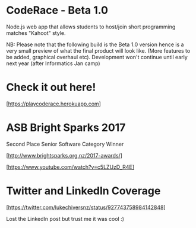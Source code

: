 # CodeRace - Beta 1.0
Node.js web app that allows students to host/join short programming matches "Kahoot" style.

NB: Please note that the following build is the Beta 1.0 version hence is a very small preview of what the final product will look like. (More features to be added, graphical overhaul etc). Development won't continue until early next year (after Informatics Jan camp)

# Check it out here!
[https://playcoderace.herokuapp.com]

# ASB Bright Sparks 2017
Second Place Senior Software Category Winner

[http://www.brightsparks.org.nz/2017-awards/]


[https://www.youtube.com/watch?v=c5LZUzD_R4E]

# Twitter and LinkedIn Coverage
[https://twitter.com/lukechiversnz/status/927743758984142848]

Lost the LinkedIn post but trust me it was cool :)
